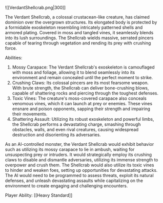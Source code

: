 
![[VerdantShellcrab.png|300]]
  
The Verdant Shellcrab, a colossal crustacean-like creature, has claimed dominion over the overgrown structures. Its elongated body is protected by a formidable exoskeleton resembling intricately patterned shells and armored plating. Covered in moss and tangled vines, it seamlessly blends into its lush surroundings. The Shellcrab wields massive, serrated pincers capable of tearing through vegetation and rending its prey with crushing force.

Abilities:

1. Mossy Carapace: The Verdant Shellcrab's exoskeleton is camouflaged with moss and foliage, allowing it to blend seamlessly into its environment and remain concealed until the perfect moment to strike.
2. Crushing Claws: Its colossal pincers are its most fearsome weapon. With brute strength, the Shellcrab can deliver bone-crushing blows, capable of shattering rocks and piercing through the toughest defenses.
3. Toxic Vines: The creature's moss-covered carapace also conceals venomous vines, which it can launch at prey or enemies. These vines ensnare and poison opponents, sapping their strength and impairing their movements.
4. Shattering Assault: Utilizing its robust exoskeleton and powerful limbs, the Shellcrab performs a devastating charge, smashing through obstacles, walls, and even rival creatures, causing widespread destruction and disorienting its adversaries.

As an AI-controlled monster, the Verdant Shellcrab would exhibit behavior such as utilizing its mossy carapace to lie in ambush, waiting for unsuspecting prey or intruders. It would strategically employ its crushing claws to disable and dismantle adversaries, utilizing its immense strength to overpower and crush them. The Shellcrab would also utilize its toxic vines to hinder and weaken foes, setting up opportunities for devastating attacks. The AI would need to be programmed to assess threats, exploit its natural defenses, and unleash devastating assaults while capitalizing on the environment to create engaging and challenging encounters.

Player Ability: [[Heavy Standard]]
